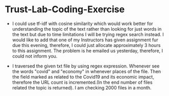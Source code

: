 # Trust-Lab-Coding-Exercise
* I could use tf-idf with cosine similarity which would work better for understanding the topic of the text rather than looking for just words in the text but due to time limitations I will be trying regex search instead. I would like to add that one of my Instructors has given assignment fur due this evening, therefore, I could just allocate approximately 3 hours to this assignment. The problem is he emailed us yesterday, therefore, I could not inform you.

* I traversed the given txt file by using regex expression. Whenever see the words "covid" and "economy" in whenever places of the file. Then the field marked as related to the Covid19 and its economic impact, therefore the URL count is incremented.(In the end number of files related the topic is returned). I am checking 2000 files in a month.



